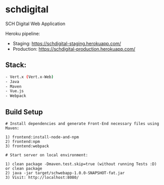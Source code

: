 # schdigital

SCH Digital Web Application

Heroku pipeline:

* Staging: https://schdigital-staging.herokuapp.com/
* Production: https://schdigital-production.herokuapp.com/

## Stack:

``` bash
- Vert.x (Vert.x-Web)
- Java
- Maven
- Vue.js
- Webpack
```

## Build Setup

```
# Install dependencies and generate Front-End necessary files using Maven:

1) frontend:install-node-and-npm
2) frontend:npm
3) frontend:webpack

# Start server on local environment:

1) clean package -Dmaven.test.skip=true (without running Tests :D)
or clean package
2) java -jar target/schwebapp-1.0.0-SNAPSHOT-fat.jar
3) Visit: http://localhost:8080/

```
